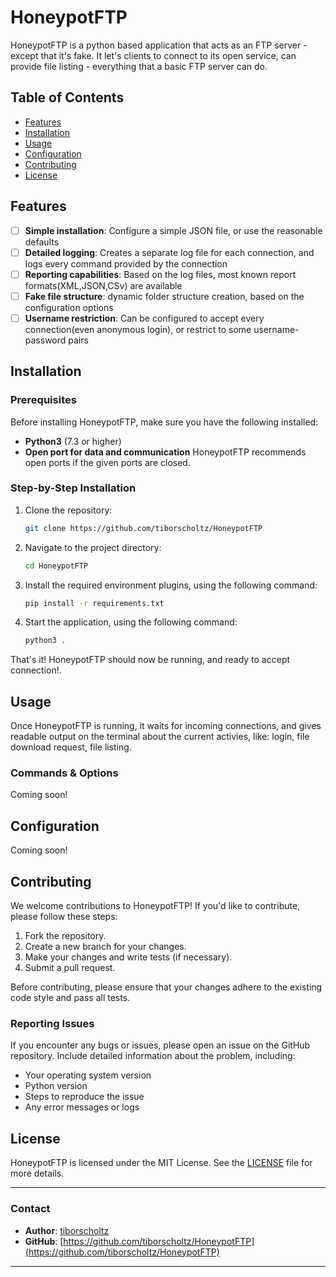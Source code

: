 # HoneypotFTP

HoneypotFTP is a python based application that acts as an FTP server - except that it's fake. It let's clients to connect to its open service, can provide file listing - everything that a basic FTP server can do. 

## Table of Contents

- [Features](#features)
- [Installation](#installation)
- [Usage](#usage)
- [Configuration](#configuration)
- [Contributing](#contributing)
- [License](#license)

## Features

- [ ] **Simple installation**: Configure a simple JSON file, or use the reasonable defaults
- [ ] **Detailed logging**: Creates a separate log file for each connection, and logs every command provided by the connection
- [ ] **Reporting capabilities**: Based on the log files, most known report formats(XML,JSON,CSv) are available
- [ ] **Fake file structure**: dynamic folder structure creation, based on the configuration options
- [ ] **Username restriction**: Can be configured to accept every connection(even anonymous login), or restrict to some username-password pairs

## Installation

### Prerequisites

Before installing HoneypotFTP, make sure you have the following installed:

- **Python3** (7.3 or higher)
- **Open port for data and communication** HoneypotFTP recommends open ports if the given ports are closed.

### Step-by-Step Installation

1. Clone the repository:

    ```bash
    git clone https://github.com/tiborscholtz/HoneypotFTP
    ```

2. Navigate to the project directory:

    ```bash
    cd HoneypotFTP
    ```

3. Install the required environment plugins, using the following command:

    ```bash
    pip install -r requirements.txt
    ```

4. Start the application, using the following command:

    ```bash
    python3 .
    ```

That's it! HoneypotFTP should now be running, and ready to accept connection!.

## Usage

Once HoneypotFTP is running, it waits for incoming connections, and gives readable output on the terminal about the current activies, like: login, file download request, file listing.

### Commands & Options

Coming soon!

## Configuration

Coming soon!

## Contributing

We welcome contributions to HoneypotFTP! If you'd like to contribute, please follow these steps:

1. Fork the repository.
2. Create a new branch for your changes.
3. Make your changes and write tests (if necessary).
4. Submit a pull request.

Before contributing, please ensure that your changes adhere to the existing code style and pass all tests.

### Reporting Issues

If you encounter any bugs or issues, please open an issue on the GitHub repository. Include detailed information about the problem, including:

- Your operating system version
- Python version
- Steps to reproduce the issue
- Any error messages or logs

## License

HoneypotFTP is licensed under the MIT License. See the [LICENSE](LICENSE) file for more details.

---

### Contact

- **Author**: [tiborscholtz](https://github.com/tiborscholtz)
- **GitHub**: [https://github.com/tiborscholtz/HoneypotFTP](https://github.com/tiborscholtz/HoneypotFTP)

---